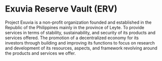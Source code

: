 # Exuvia Reserve Vault (ERV)

Project Exuvia is a non-profit organization founded and established in the Republic of the Philippines mainly in the province of Leyte. To provide services in terms of stability, sustainability, and security of its products and services offered. The promotion of a decentralized economy for its investors through building and improving its functions to focus on research and development of its resources, aspects, and framework revolving around the products and services we offer.

